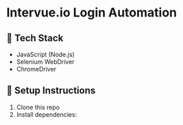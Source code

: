 # Intervue.io Login Automation

## 🚀 Tech Stack
- JavaScript (Node.js)
- Selenium WebDriver
- ChromeDriver

## 🔧 Setup Instructions

1. Clone this repo
2. Install dependencies:
